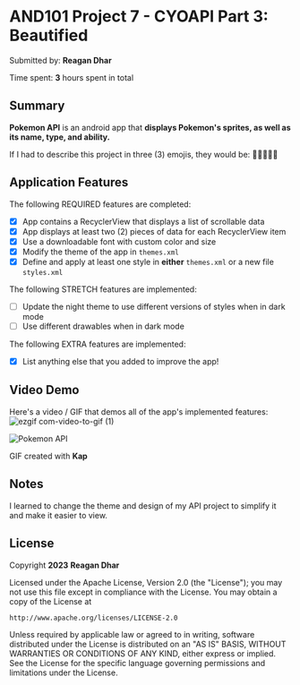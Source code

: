 <!-- (This is a comment) INSTRUCTIONS: Go through this page and fill out any **bolded** entries with their correct values.-->

# AND101 Project 7 - CYOAPI Part 3: Beautified

Submitted by: **Reagan Dhar**

Time spent: **3** hours spent in total

## Summary

**Pokemon API** is an android app that **displays Pokemon's sprites, as well as its name, type, and ability.**

If I had to describe this project in three (3) emojis, they would be: **👍🏻👌🏻🙂**

## Application Features

<!-- (This is a comment) Please be sure to change the [ ] to [x] for any features you completed.  If a feature is not checked [x], you might miss the points for that item! -->

The following REQUIRED features are completed:

- [x] App contains a RecyclerView that displays a list of scrollable data
- [x] App displays at least two (2) pieces of data for each RecyclerView item
- [x] Use a downloadable font with custom color and size
- [x] Modify the theme of the app in `themes.xml`
- [x] Define and apply at least one style in **either** `themes.xml` or a new file `styles.xml`

The following STRETCH features are implemented:

- [ ] Update the night theme to use different versions of styles when in dark mode
- [ ] Use different drawables when in dark mode

The following EXTRA features are implemented:

- [x] List anything else that you added to improve the app!

## Video Demo

Here's a video / GIF that demos all of the app's implemented features:
![ezgif com-video-to-gif (1)](https://user-images.githubusercontent.com/116980504/231939769-f5c9bf22-2f10-4cb0-9d52-32e22f66485c.gif)

<img src='https://imgur.com/a/qws1poe.gif' title='Pokemon API' width='' alt='Pokemon API' />

GIF created with **Kap**

<!-- Recommended tools:
- [Kap](https://getkap.co/) for macOS
- [ScreenToGif](https://www.screentogif.com/) for Windows
- [peek](https://github.com/phw/peek) for Linux. -->

## Notes

I learned to change the theme and design of my API project to simplify it and make it easier to view.

## License

Copyright **2023** **Reagan Dhar**

Licensed under the Apache License, Version 2.0 (the "License");
you may not use this file except in compliance with the License.
You may obtain a copy of the License at

    http://www.apache.org/licenses/LICENSE-2.0

Unless required by applicable law or agreed to in writing, software
distributed under the License is distributed on an "AS IS" BASIS,
WITHOUT WARRANTIES OR CONDITIONS OF ANY KIND, either express or implied.
See the License for the specific language governing permissions and
limitations under the License.
